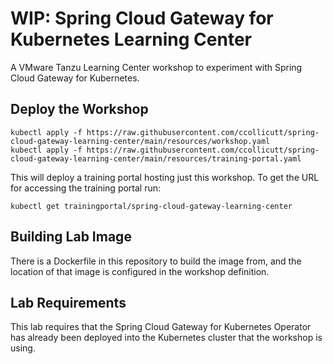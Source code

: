 # WIP: Spring Cloud Gateway for Kubernetes Learning Center

A VMware Tanzu Learning Center workshop to experiment with Spring Cloud Gateway for Kubernetes.

## Deploy the Workshop

```
kubectl apply -f https://raw.githubusercontent.com/ccollicutt/spring-cloud-gateway-learning-center/main/resources/workshop.yaml
kubectl apply -f https://raw.githubusercontent.com/ccollicutt/spring-cloud-gateway-learning-center/main/resources/training-portal.yaml
```

This will deploy a training portal hosting just this workshop. To get the
URL for accessing the training portal run:

```
kubectl get trainingportal/spring-cloud-gateway-learning-center
```

## Building Lab Image

There is a Dockerfile in this repository to build the image from, and the location of that image is configured in the workshop definition.

## Lab Requirements

This lab requires that the Spring Cloud Gateway for Kubernetes Operator has already been deployed into the Kubernetes cluster that the workshop is using.
